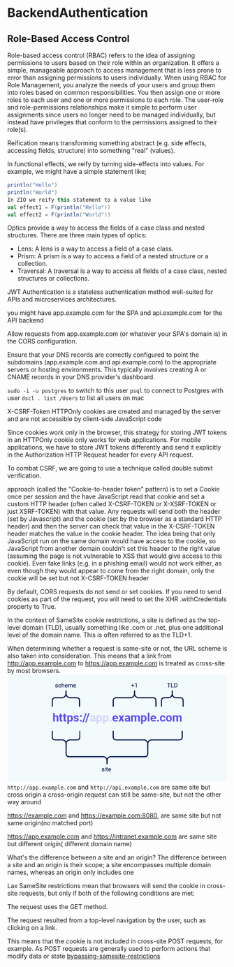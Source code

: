 # BackendAuthentication

## Role-Based Access Control
Role-based access control (RBAC) refers to the idea of assigning permissions to users based on their role within an organization. It offers a simple, manageable approach to access management that is less prone to error than assigning permissions to users individually.
When using RBAC for Role Management, you analyze the needs of your users and group them into roles based on common responsibilities. You then assign one or more roles to each user and one or more permissions to each role. The user-role and role-permissions relationships make it simple to perform user assignments since users no longer need to be managed individually, but instead have privileges that conform to the permissions assigned to their role(s).


Reification means transforming something abstract (e.g. side effects, accessing fields, structure) into something "real" (values).

In functional effects, we reify by turning side-effects into values. For example, we might have a simple statement like;

```scala
println("Hello")
println("World")
In ZIO we reify this statement to a value like
val effect1 = F(println("Hello"))
val effect2 = F(println("World"))
```

Optics provide a way to access the fields of a case class and nested structures. There are three main types of optics:

- Lens: A lens is a way to access a field of a case class.
- Prism: A prism is a way to access a field of a nested structure or a collection.
- Traversal: A traversal is a way to access all fields of a case class, nested structures or collections.



JWT Authentication is a stateless authentication method well-suited for APIs and microservices architectures.



you might have app.example.com for the SPA and api.example.com for the API backend

Allow requests from app.example.com (or whatever your SPA's domain is) in the CORS configuration.

Ensure that your DNS records are correctly configured to point the subdomains (app.example.com and api.example.com) to the appropriate servers or hosting environments. This typically involves creating A or CNAME records in your DNS provider's dashboard.



`sudo -i -u postgres` to switch to this user
`psql` to connect to Postgres with user
`dscl . list /Users` to list all users on mac


X-CSRF-Token
HTTPOnly cookies are created and managed by the server and are not accessible by client-side JavaScript code

Since cookies work only in the browser, this strategy for storing JWT tokens in an HTTPOnly cookie only works for web applications. For mobile applications, we have to store JWT tokens differently and send it explicitly in the Authorization HTTP Request header for every API request.


To combat CSRF, we are going to use a technique called double submit verification.

 approach (called the "Cookie-to-header token" pattern) is to set a Cookie once per session and the have JavaScript read that cookie and set a custom HTTP header (often called X-CSRF-TOKEN or X-XSRF-TOKEN or just XSRF-TOKEN) with that value. Any requests will send both the header (set by Javascript) and the cookie (set by the browser as a standard HTTP header) and then the server can check that value in the X-CSRF-TOKEN header matches the value in the cookie header. The idea being that only JavaScript run on the same domain would have access to the cookie, so JavaScript from another domain couldn't set this header to the right value (assuming the page is not vulnerable to XSS that would give access to this cookie). Even fake links (e.g. in a phishing email) would not work either, as even though they would appear to come from the right domain, only the cookie will be set but not X-CSRF-TOKEN header


 By default, CORS requests do not send or set cookies. If you need to send cookies as part of the request, you will need to set the XHR .withCredentials property to True.


 In the context of SameSite cookie restrictions, a site is defined as the top-level domain (TLD), usually something like .com or .net, plus one additional level of the domain name. This is often referred to as the TLD+1.

When determining whether a request is same-site or not, the URL scheme is also taken into consideration. This means that a link from http://app.example.com to https://app.example.com is treated as cross-site by most browsers.
![alt text](image.png)
`http://app.example.com` and `http://api.example.com` are same site but cross origin
a cross-origin request can still be same-site, but not the other way around

https://example.com and https://example.com:8080, are same site but not same origin(no matched port)

https://app.example.com and https://intranet.example.com are same site but different origin( different domain name)



What's the difference between a site and an origin?
The difference between a site and an origin is their scope; a site encompasses multiple domain names, whereas an origin only includes one


Lax SameSite restrictions mean that browsers will send the cookie in cross-site requests, but only if both of the following conditions are met:

The request uses the GET method.

The request resulted from a top-level navigation by the user, such as clicking on a link.

This means that the cookie is not included in cross-site POST requests, for example. As POST requests are generally used to perform actions that modify data or state
[bypassing-samesite-restrictions](https://portswigger.net/web-security/csrf/bypassing-samesite-restrictions)


